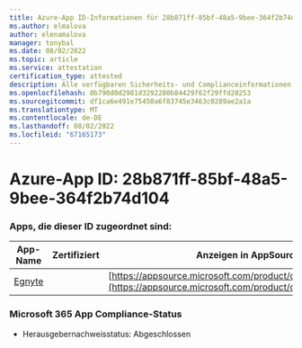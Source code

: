 ```yaml
---
title: Azure-App ID-Informationen für 28b871ff-85bf-48a5-9bee-364f2b74d104
ms.author: elmalova
author: elenamalova
manager: tonybal
ms.date: 08/02/2022
ms.topic: article
ms.service: attestation
certification_type: attested
description: Alle verfügbaren Sicherheits- und Complianceinformationen für 28b871ff-85bf-48a5-9bee-364f2b74d104.
ms.openlocfilehash: 0b790d0d2981d3292280b84429f62f29ffd20253
ms.sourcegitcommit: df1ca6e491e75450a6f83745e3463c0289ae2a1a
ms.translationtype: MT
ms.contentlocale: de-DE
ms.lasthandoff: 08/02/2022
ms.locfileid: "67165173"
---
```

# <a name="azure-app-id-28b871ff-85bf-48a5-9bee-364f2b74d104"></a>Azure-App ID: 28b871ff-85bf-48a5-9bee-364f2b74d104


### <a name="apps-associated-with-this-id"></a>Apps, die dieser ID zugeordnet sind:
| **App-Name** | **Zertifiziert** | **Anzeigen in AppSource** |
|--------------|---------------|-----------------------|
| [Egnyte](../forward/WA104381174.md) |  | [https://appsource.microsoft.com/product/office/WA104381174](https://appsource.microsoft.com/product/office/WA104381174) |

### <a name="microsoft-365-app-compliance-status"></a>Microsoft 365 App Compliance-Status
- Herausgebernachweisstatus: Abgeschlossen

